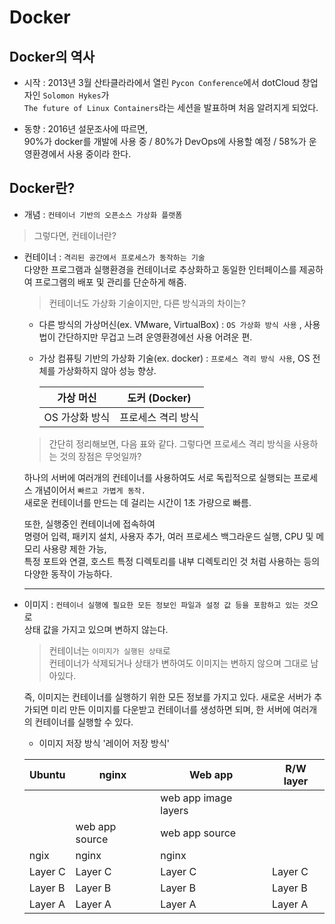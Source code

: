 # Docker

## Docker의 역사

- 시작 : 2013년 3월 산타클라라에서 열린 `Pycon Conference`에서 dotCloud 창업자인 `Solomon Hykes`가   
  `The future of Linux Containers`라는 세션을 발표하며 처음 알려지게 되었다.

- 동향 : 2016년 설문조사에 따르면,    
  90%가 docker를 개발에 사용 중 / 80%가 DevOps에 사용할 예정 / 58%가 운영환경에서 사용 중이라 한다.

## Docker란?

- 개념 : `컨테이너 기반의 오픈소스 가상화 플랫폼`  

 > 그렇다면, 컨테이너란?

- 컨테이너 : `격리된 공간에서 프로세스가 동작하는 기술`  
  다양한 프로그램과 실행환경을 컨테이너로 추상화하고 동일한 인터페이스를 제공하여 프로그램의 배포 및 관리를 단순하게 해줌.
  
  > 컨테이너도 가상화 기술이지만, 다른 방식과의 차이는?
  
  - 다른 방식의 가상머신(ex. VMware, VirtualBox) : `OS 가상화 방식 사용` , 사용법이 간단하지만 무겁고 느려 운영환경에선 사용 어려운 편.
  - 가상 컴퓨팅 기반의 가상화 기술(ex. docker) : `프로세스 격리 방식 사용`, OS 전체를 가상화하지 않아 성능 향상. 
  
      가상 머신 | 도커 (Docker)
      ---|---
      OS 가상화 방식 | 프로세스 격리 방식
 
  > 간단히 정리해보면, 다음 표와 같다.
  > 그렇다면 프로세스 격리 방식을 사용하는 것의 장점은 무엇일까?
  
  하나의 서버에 여러개의 컨테이너를 사용하여도 서로 독립적으로 실행되는 프로세스 개념이어서 `빠르고 가볍게 동작.`  
  새로운 컨테이너를 만드는 데 걸리는 시간이 1초 가량으로 빠름.
  
  또한, 실행중인 컨테이너에 접속하여  
  명령어 입력, 패키지 설치, 사용자 추가, 여러 프로세스 백그라운드 실행, CPU 및 메모리 사용량 제한 가능,   
  특정 포트와 연결, 호스트 특정 디렉토리를 내부 디렉토리인 것 처럼 사용하는 등의 다양한 동작이 가능하다.
  
  ---
  
- 이미지 : `컨테이너 실행에 필요한 모든 정보인 파일과 설정 값 등을 포함하고 있는 것`으로   
  상태 값을 가지고 있으며 변하지 않는다. 
  
  > 컨테이너는 `이미지가 실행된 상태`로    
  > 컨테이너가 삭제되거나 상태가 변하여도 이미지는 변하지 않으며 그대로 남아있다.
  
  즉, 이미지는 컨테이너를 실행하기 위한 모든 정보를 가지고 있다.
  새로운 서버가 추가되면 미리 만든 이미지를 다운받고 컨테이너를 생성하면 되며,
  한 서버에 여러개의 컨테이너를 실행할 수 있다.
  
  - 이미지 저장 방식 '레이어 저장 방식'
  
  Ubuntu | nginx | Web app | R/W layer 
  ----| ---- | ----| ----
  | | | web app image layers
  | | web app source| web app source
  | ngix | nginx | nginx
  Layer C | Layer C | Layer C | Layer C
  Layer B | Layer B | Layer B | Layer B
  Layer A | Layer A | Layer A | Layer A
